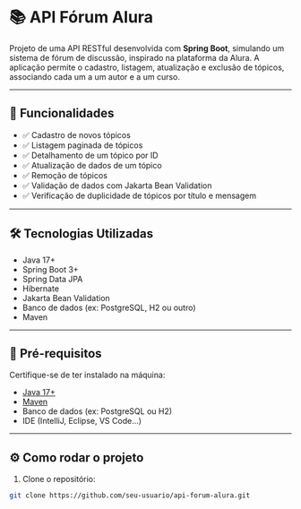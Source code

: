 # 📚 API Fórum Alura

Projeto de uma API RESTful desenvolvida com **Spring Boot**, simulando um sistema de fórum de discussão, inspirado na plataforma da Alura. A aplicação permite o cadastro, listagem, atualização e exclusão de tópicos, associando cada um a um autor e a um curso.

---

## 🚀 Funcionalidades

- ✅ Cadastro de novos tópicos
- ✅ Listagem paginada de tópicos
- ✅ Detalhamento de um tópico por ID
- ✅ Atualização de dados de um tópico
- ✅ Remoção de tópicos
- ✅ Validação de dados com Jakarta Bean Validation
- ✅ Verificação de duplicidade de tópicos por título e mensagem

---

## 🛠️ Tecnologias Utilizadas

- Java 17+
- Spring Boot 3+
- Spring Data JPA
- Hibernate
- Jakarta Bean Validation
- Banco de dados (ex: PostgreSQL, H2 ou outro)
- Maven

---

## 💾 Pré-requisitos

Certifique-se de ter instalado na máquina:

- [Java 17+](https://www.oracle.com/java/technologies/javase/jdk17-archive-downloads.html)
- [Maven](https://maven.apache.org/install.html)
- Banco de dados (ex: PostgreSQL ou H2)
- IDE (IntelliJ, Eclipse, VS Code...)

---

## ⚙️ Como rodar o projeto

1. Clone o repositório:

```bash
git clone https://github.com/seu-usuario/api-forum-alura.git
